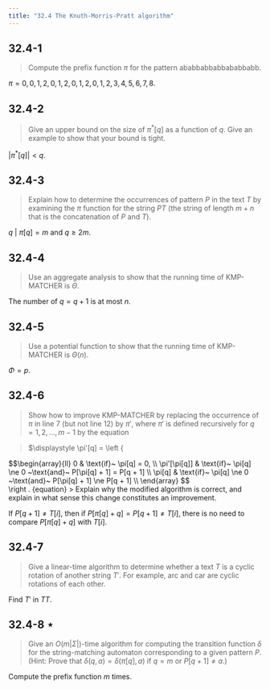 ```yaml
---
title: "32.4 The Knuth-Morris-Pratt algorithm"
---
```


## 32.4-1

> Compute the prefix function $\pi$ for the pattern $\text{ababbabbabbababbabb}$.

$\pi = { 0, 0, 1, 2, 0, 1, 2, 0, 1, 2, 0, 1, 2, 3, 4, 5, 6, 7, 8 }$.

## 32.4-2

> Give an upper bound on the size of $\pi^*[q]$ as a function of $q$. Give an example to show that your bound is tight.

$\left | \pi^*[q] \right | < q$.

## 32.4-3

> Explain how to determine the occurrences of pattern $P$ in the text $T$ by examining the $\pi$ function for the string $PT$ (the string of length $m + n$ that is the concatenation of $P$ and $T$).

${ q ~|~ \pi[q] = m ~\text{and}~ q \ge 2m }$.

## 32.4-4

> Use an aggregate analysis to show that the running time of KMP-MATCHER is $\Theta$.

The number of $q = q + 1$ is at most $n$.

## 32.4-5

> Use a potential function to show that the running time of KMP-MATCHER is $\Theta(n)$.

$\Phi = p$.

## 32.4-6

> Show how to improve KMP-MATCHER by replacing the occurrence of $\pi$ in line 7 (but not line 12) by $\pi'$, where $\pi'$ is defined recursively for $q = 1, 2, \ldots, m - 1$ by the equation

> $\displaystyle
\pi'[q] = \left {
<div>
$$\begin{array}{ll}
0 & \text{if}~ \pi[q] = 0, \\
\pi'[\pi[q]] & \text{if}~ \pi[q] \ne 0 ~\text{and}~ P[\pi[q] + 1] = P[q + 1] \\
\pi[q] & \text{if}~ \pi[q] \ne 0 ~\text{and}~ P[\pi[q] + 1] \ne P[q + 1] \\
\end{array}
$$
</div>
\right .
{equation}
> Explain why the modified algorithm is correct, and explain in what sense this change constitutes an improvement.

If $P[q + 1] \ne T[i]$, then if $P[\pi[q] + q] = P[q + 1] \ne T[i]$, there is no need to compare $P[\pi[q] + q]$ with $T[i]$.

## 32.4-7

> Give a linear-time algorithm to determine whether a text $T$ is a cyclic rotation of another string $T'$. For example, $\text{arc}$ and $\text{car}$ are cyclic rotations of each other.

Find $T'$ in $TT$.

## 32.4-8 $\star$
> Give an $O(m|\Sigma|)$-time algorithm for computing the transition function $\delta$ for the string-matching automaton corresponding to a given pattern $P$. (Hint: Prove that $\delta(q, a) = \delta(\pi[q], a)$ if $q = m$ or $P[q + 1] \ne a$.)

Compute the prefix function $m$ times.
